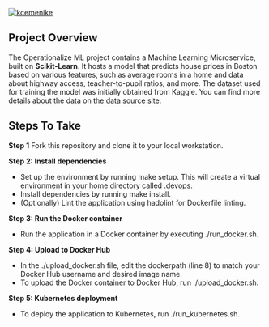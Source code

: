 [![kcemenike](https://circleci.com/gh/kcemenike/operationalize-ml.svg?style=svg)](https://app.circleci.com/pipelines/github/kcemenike/operationalize-ml)

## Project Overview

The Operationalize ML project contains a Machine Learning Microservice, built on **Scikit-Learn**. It hosts a model that predicts house prices in Boston based on various features, such as average rooms in a home and data about highway access, teacher-to-pupil ratios, and more. The dataset used for training the model was initially obtained from Kaggle. You can find more details about the data on [the data source site](https://www.kaggle.com/c/boston-housing).

## Steps To Take

**Step 1**
Fork this repository and clone it to your local workstation.

**Step 2: Install dependencies**
- Set up the environment by running make setup. This will create a virtual environment in your home directory called .devops.
- Install dependencies by running make install.
- (Optionally) Lint the application using hadolint for Dockerfile linting.

**Step 3: Run the Docker container**
- Run the application in a Docker container by executing ./run_docker.sh.

**Step 4: Upload to Docker Hub**
- In the ./upload_docker.sh file, edit the dockerpath (line 8) to match your Docker Hub username and desired image name.
- To upload the Docker container to Docker Hub, run ./upload_docker.sh.

**Step 5: Kubernetes deployment**
- To deploy the application to Kubernetes, run ./run_kubernetes.sh.


